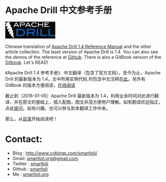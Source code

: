 # Apache Drill 中文参考手册
![Drill LOGO](res/apachedrill.png)

Chinese translation of [Apache Drill 1.4 Reference Manual](http://drill.apache.org/docs/) and the other article collection. The laset version of Apache Drill is 1.4. You can also see the demos of the reference at [Github](https://github.com/smartloli/apache-drill-cn.git). There is also a GitBook version of the [Gitbook](http://book.dengjie.org/). Let's READ!

《Apache Drill 1.4 参考手册》 中文翻译（包含了官方文档）。至今为止，Apache Drill 的最新版本为 1.4，文中所用实例代码,均包含中文注释[在此](https://github.com/smartloli/apache-drill-cn.git)。另外有 GitBook 的版本方便阅读，[在线阅读](http://book.dengjie.org/)

截止到（2016-01-05）Apache Drill 最新版本为 1.4，利用业余时间对此进行翻译，并在原文的基础上，插入配图，图文并茂方便用户理解。如有勘误欢迎指正，点此[提问](https://github.com/smartloli/apache-drill-cn/issues)。如有兴趣，也可以参与到本翻译工作中来。

那么，从[目录](http://book.dengjie.org/)开始阅读吧！

# Contact:
* Blog : http://www.cnblogs.com/smartloli/
* Gmail: [smartloli.org@gmail.com](mailto:smartloli.org@gmail.com)
* Twitter : [smartloli](https://twitter.com/smartloli)
* Github : [smartloli](https://github.com/smartloli)
* Me : [smartloli.org](http://smartloli.org)
